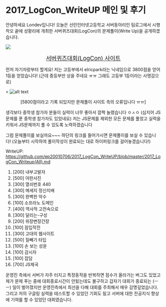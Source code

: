 ﻿# 2017_LogCon_WriteUP 메인 및 후기
안녕하세요 Londev입니다!
오늘은 선린인터넷고등학교 서버동아리인 팀로그에서 시행착오 끝에 성황리에 개최한 서버퀴즈대회(LogCon)의 문제풀이(Write Up)을 공개하겠습니다.

<img src="http://cfile5.uf.tistory.com/image/99BCB34A5A419AA2271E74" style="margin-left: auto; margin-right: auto; display: block;"/>
<p style="text-align: center;"><a href="http://con.teamlog.kr/" target="_blank" class="tx-link"><span style="font-size: 14pt;">서버퀴즈대회(LogCon) 사이트</span></a></p>

먼저 자기자랑부터 할게요!
저는 고등부에서 elricpark라는 닉네임으로 3800점을 얻어 1등을 얻었습니다! (근데 중등부만 상을 주네요 ㅠㅠ 그래도 고등부 1등이라는 사명감으로)

<
![alt text](http://cfile30.uf.tistory.com/image/990D604A5A419AA41BCAAE)
<p style="text-align: center;">[5800점이라고 기록 되있지만 문제풀이 사이트 측의 오류입니다 ㅠㅠ]<br /></p>


생각보다 중학생 참가자 분들이 실력이 너무 좋아서 깜짝 놀랬습니다 ㅇㅅㅇ (심지어 JS문제를 푼 중학생 참가자도 있었네요)
저는 JS문제를 제외한 모든 문제를 풀었고 실력을 키워서 JS문제까지 풀 수 있도록 노력하겠습니다

그럼 문제풀이를 보실까요~~~
하단의 링크를 들어가시면 문제풀이를 보실 수 있습니다!
(오늘부터 시작하여 풀이작성이 완료되는 대로 하이퍼링크를 걸어놓겠습니다!)

WriteUP: https://github.com/ep20010706/2017_LogCon_WriteUP/blob/master/2017_LogCon_Writeup(All).md

1. [200] 내부고발자
2. [500] 야한사진
3. [300] 열쇠번호 440
4. [300] 메세지 정신지배
5. [300] 완벽한 악수
6. [100] 소프라노 도메인
7. [400] 역사적 고전속으로
8. [300] 달리는-구성
9. [200] 위장변장간장
10. [100] 잠입작전
11. [300] 고대의 웹사이트
12. [500] 질빼기 타입
13. [100] 손 보는 성윤
14. [100] 감시자
15. [100] 잡담
16. [700] JS제국

운영진 측에서 서버가 자주 터지고 특정동작을 반복하면 점수가 올라가는 버그도 있었고 제가 문제 푸는 중에 대회종료시간이 안됬는데도 불구하고 갑자기 대회가 종료되는 (ㅡㅡ) 일이 벌어졌지만 운영진측에서 최선을 다해 대회를 주최해서 매우 감명깊었습니다.
그리고 저의 구글링 실력을 테스트할 수 있었던 기회도 됬고 서버에 대한 전공지식 향상에 기여를 할 수 있었던 대회였습니다.
